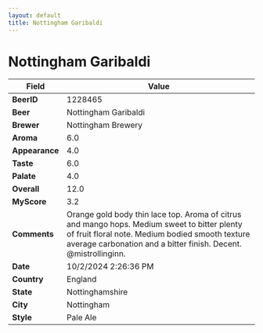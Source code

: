 ```yaml
---
layout: default
title: Nottingham Garibaldi
---
```


# Nottingham Garibaldi

| Field         | Value     |
|---------------|-----------|
| **BeerID** | 1228465 |
| **Beer** | Nottingham Garibaldi |
| **Brewer** | Nottingham Brewery |
| **Aroma** | 6.0 |
| **Appearance** | 4.0 |
| **Taste** | 6.0 |
| **Palate** | 4.0 |
| **Overall** | 12.0 |
| **MyScore** | 3.2 |
| **Comments** | Orange gold body thin lace top.  Aroma of citrus and mango hops.  Medium sweet to bitter plenty of fruit floral note. Medium bodied smooth texture average carbonation and a bitter finish.  Decent. @mistrollinginn. |
| **Date** | 10/2/2024 2:26:36 PM |
| **Country** | England |
| **State** | Nottinghamshire |
| **City** | Nottingham |
| **Style** | Pale Ale |
